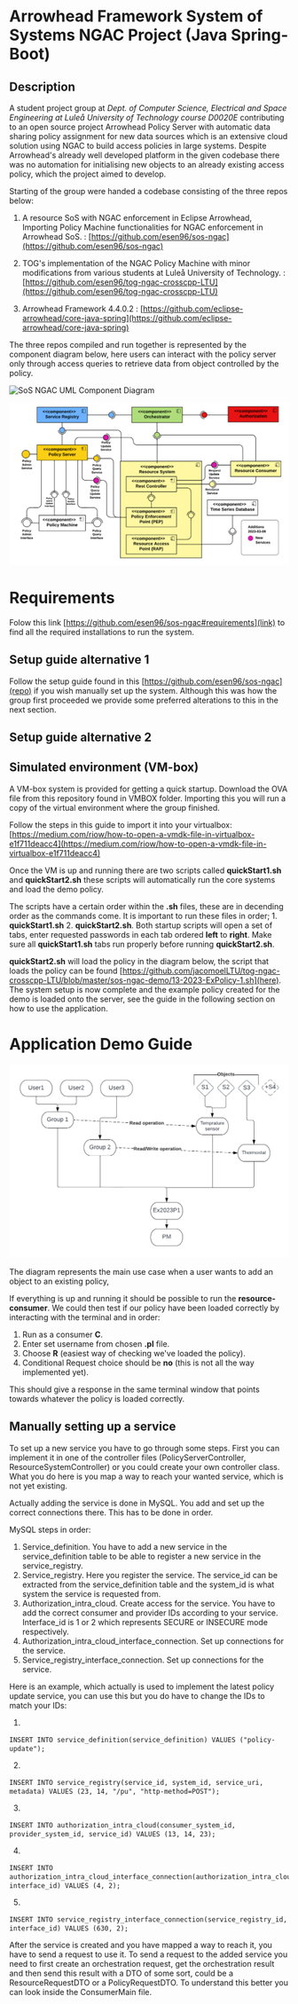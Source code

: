 # Arrowhead Framework System of Systems NGAC Project (Java Spring-Boot)

## Description
A student project group at *Dept. of Computer Science, Electrical and Space Engineering at Luleå University of Technology course D0020E* contributing to an open source project Arrowhead Policy Server with automatic data sharing policy assignment for new data sources which is an extensive cloud solution using NGAC to build access policies in large systems. Despite Arrowhead's already well developed platform in the given codebase there was no automation for initialising new objects to an already existing access policy, which the project aimed to develop.

Starting of the group were handed a codebase consisting of the three repos below:

1) A resource SoS with NGAC enforcement in Eclipse Arrowhead, Importing Policy Machine functionalities for NGAC enforcement in Arrowhead SoS. : [https://github.com/esen96/sos-ngac](https://github.com/esen96/sos-ngac) 


2) TOG's implementation of the NGAC Policy Machine with minor modifications from various students at Luleå University of Technology. : [https://github.com/esen96/tog-ngac-crosscpp-LTU](https://github.com/esen96/tog-ngac-crosscpp-LTU)


3) Arrowhead Framework 4.4.0.2 : [https://github.com/eclipse-arrowhead/core-java-spring](https://github.com/eclipse-arrowhead/core-java-spring)

The three repos compiled and run together is represented by the component diagram below, here users can interact with the policy server only through access queries to retrieve data from object controlled by the policy.

![SoS NGAC UML Component Diagram](doc/Component1.png?raw=true "SoS NGAC UML Component Diagram")


![SoS NGAC UML Updated Component Diagram](doc/UpdatedComponentDiagram.png?raw=true "SoS NGAC UML Updated Component Diagram")

# Requirements

Folow this link [https://github.com/esen96/sos-ngac#requirements](link) to find all the required installations to run the system.

## Setup guide alternative 1

Follow the setup guide found in this [https://github.com/esen96/sos-ngac](repo) if you wish manually set up the system. Although this was how the group first proceeded we provide some preferred alterations to this in the next section.

## Setup guide alternative 2

## Simulated environment (VM-box) 
A VM-box system is provided for getting a quick startup. Download the OVA file from this repository found in VMBOX folder. Importing this you will run a copy of the virtual environment where the group finished.

Follow the steps in this guide to import it into your virtualbox: [https://medium.com/riow/how-to-open-a-vmdk-file-in-virtualbox-e1f711deacc4](https://medium.com/riow/how-to-open-a-vmdk-file-in-virtualbox-e1f711deacc4)

Once the VM is up and running there are two scripts called **quickStart1.sh** and **quickStart2.sh** these scripts will automatically run the core systems and load the demo policy.

The scripts have a certain order within the **.sh** files, these are in decending order as the commands come. It is important to run these files in order; 1. **quickStart1.sh** 2. **quickStart2.sh**. Both startup scripts will open a set of tabs, enter requested passwords in each tab ordered **left** to **right**. Make sure all **quickStart1.sh** tabs run properly before running **quickStart2.sh**.

**quickStart2.sh** will load the policy in the diagram below, the script that loads the policy can be found [https://github.com/jacomoelLTU/tog-ngac-crosscpp-LTU/blob/master/sos-ngac-demo/13-2023-ExPolicy-1.sh](here). The system setup is now complete and the example policy created for the demo is loaded onto the server,  see the guide in the following section on how to use the application.


# Application Demo Guide

![2023 Example Policy](doc/PolicyExample.png?raw=true "2023 Example Policy")

The diagram represents the main use case when a user wants to add an object to an existing policy, 

If everything is up and running it should be possible to run the **resource-consumer**. We could then test if our policy have been loaded correctly by interacting with the terminal and in order: 

1. Run as a consumer **C**. 
2. Enter set username from chosen **.pl** file. 
3. Choose **R** (easiest way of checking we've loaded the policy). 
4. Conditional Request choice should be **no** (this is not all the way implemented yet). 

This should give a response in the same terminal window that points towards whatever the policy is loaded correctly. 

## Manually setting up a service

To set up a new service you have to go through some steps.
First you can implement it in one of the controller files (PolicyServerController, ResourceSystemController) or you could create your own controller class. What you do here is you map a way to reach your wanted service, which is not yet existing.

Actually adding the service is done in MySQL. You add and set up the correct connections there. This has to be done in order. 

MySQL steps in order:
1) Service_definition. You have to add a new service in the service_definition table to be able to register a new service in the service_registry.
2) Service_registry. Here you register the service. The service_id can be extracted from the service_definition table and the system_id is what system the service is requested from.
3) Authorization_intra_cloud. Create access for the service. You have to add the correct consumer and provider IDs according to your service. Interface_id is 1 or 2 which represents SECURE or INSECURE mode respectively.
4) Authorization_intra_cloud_interface_connection. Set up connections for the service.
5) Service_registry_interface_connection. Set up connections for the service.

Here is an example, which actually is used to implement the latest policy update service, you can use this but you do have to change the IDs to match your IDs:

1)
```
INSERT INTO service_definition(service_definition) VALUES ("policy-update");
```
2)
```
INSERT INTO service_registry(service_id, system_id, service_uri, metadata) VALUES (23, 14, "/pu", "http-method=POST");
```
3)
```
INSERT INTO authorization_intra_cloud(consumer_system_id, provider_system_id, service_id) VALUES (13, 14, 23);
```
4)
```
INSERT INTO authorization_intra_cloud_interface_connection(authorization_intra_cloud_id, interface_id) VALUES (4, 2);
```
5)
```
INSERT INTO service_registry_interface_connection(service_registry_id, interface_id) VALUES (630, 2);
```


After the service is created and you have mapped a way to reach it, you have to send a request to use it.
To send a request to the added service you need to first create an orchestration request, get the orchestration result and then send this result with a DTO of some sort, could be a ResourceRequestDTO or a PolicyRequestDTO. To understand this better you can look inside the ConsumerMain file. 

